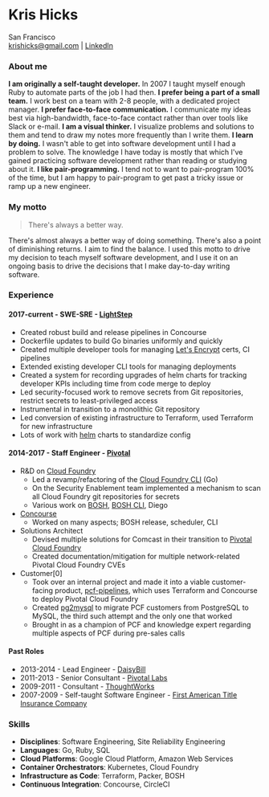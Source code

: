 Kris Hicks  
===
San Francisco  
krishicks@gmail.com | [LinkedIn](https://www.linkedin.com/in/kris-hicks-a6123a161)

### About me

**I am originally a self-taught developer.** In 2007 I taught myself enough Ruby to automate parts of the job I had then.
**I prefer being a part of a small team.** I work best on a team with 2-8 people, with a dedicated project manager.
**I prefer face-to-face communication.** I communicate my ideas best via high-bandwidth, face-to-face contact rather than over tools like Slack or e-mail.
**I am a visual thinker.** I visualize problems and solutions to them and tend to draw my notes more frequently than I write them.
**I learn by doing.** I wasn't able to get into software development until I had a problem to solve. The knowledge I have today is mostly that which I've gained practicing software development rather than reading or studying about it.
**I like pair-programming.** I tend not to want to pair-program 100% of the time, but I am happy to pair-program to get past a tricky issue or ramp up a new engineer.

### My motto

> There's always a better way.

There's almost always a better way of doing something. There's also a point of diminishing returns. I aim to find the balance. I used this motto to drive my decision to teach myself software development, and I use it on an ongoing basis to drive the decisions that I make day-to-day writing software.

### Experience

#### 2017-current - **SWE-SRE** - [LightStep](https://www.lightstep.com)

* Created robust build and release pipelines in Concourse
* Dockerfile updates to build Go binaries uniformly and quickly
* Created multiple developer tools for managing [Let's Encrypt](https://letsencrypt.org) certs, CI pipelines
* Extended existing developer CLI tools for managing deployments
* Created a system for recording upgrades of helm charts for tracking developer KPIs including time from code merge to deploy
* Led security-focused work to remove secrets from Git repositories, restrict secrets to least-privileged access
* Instrumental in transition to a monolithic Git repository
* Led conversion of existing infrastructure to Terraform, used Terraform for new infrastructure
* Lots of work with [helm](https://helm.sh) charts to standardize config

####  2014-2017 - **Staff Engineer** - [Pivotal](https://pivotal.io/)
* R&D on [Cloud Foundry](https://www.cloudfoundry.org)
  * Led a revamp/refactoring of the [Cloud Foundry CLI](https://github.com/cloudfoundry/cli) (Go)
  * On the Security Enablement team implemented a mechanism to scan all Cloud Foundry git repositories for secrets
  * Various work on [BOSH](https://github.com/cloudfoundry/bosh), [BOSH CLI](https://github.com/cloudfoundry/bosh-cli), Diego
* [Concourse](https://concourse-ci.org)
  * Worked on many aspects; BOSH release, scheduler, CLI
* Solutions Architect
  * Devised multiple solutions for Comcast in their transition to [Pivotal Cloud Foundry](https://pivotal.io/platform)
  * Created documentation/mitigation for multiple network-related Pivotal Cloud Foundry CVEs
* Customer[0]
  * Took over an internal project and made it into a viable customer-facing product, [pcf-pipelines](https://github.com/pivotal-cf/pcf-pipelines), which uses Terraform and Concourse to deploy Pivotal Cloud Foundry
  * Created [pg2mysql](https://github.com/pivotal-cf/pg2mysql) to migrate PCF customers from PostgreSQL to MySQL, the third such attempt and the only one that worked
  * Brought in as a champion of PCF and knowledge expert regarding multiple aspects of PCF during pre-sales calls

#### Past Roles

* 2013-2014 - Lead Engineer - [DaisyBill](https://www.daisybill.com)
* 2011-2013 - Senior Consultant - [Pivotal Labs](https://pivotal.io/labs)
* 2009-2011 - Consultant - [ThoughtWorks](https://www.thoughtworks.com)
* 2007-2009 - Self-taught Software Engineer - [First American Title Insurance Company](http://www.firstam.com)

### Skills

* **Disciplines**: Software Engineering, Site Reliability Engineering
* **Languages**: Go, Ruby, SQL
* **Cloud Platforms**: Google Cloud Platform, Amazon Web Services
* **Container Orchestrators**: Kubernetes, Cloud Foundry
* **Infrastructure as Code**: Terraform, Packer, BOSH
* **Continuous Integration**: Concourse, CircleCI
